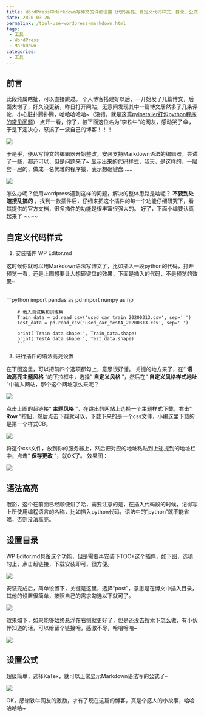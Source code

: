 ```yaml
---
title: WordPress中Markdown写博文的详细设置（代码高亮、自定义代码样式、目录、公式）
date: 2020-03-26
permalink: /tool-use-wordpress-markdown.html
tags:
 - 工具
 - WordPress
 - Markdown
categories:
 - 工具
---
```






## 前言

此段纯属瞎扯，可以直接跳过。
个人博客搭建好以后，一开始发了几篇博文，后面太懒了，好久没更新，昨日打开网站，无意间发现其中一篇博文居然多了几条评论，小心脏扑腾扑腾，哈哈哈哈哈~（没错，就是这篇[pyinstaller打包python程序的常见问题](https://guangmujun.cn/archives/168)）
点开一看，惊了，被下面这位名为“李铁牛”的网友，感动哭了😂，于是下定决心，怒搞了一波自己的博客！！！

![](https://img-blog.csdnimg.cn/20200326073250428.png)

于是乎，便从写博文的编辑器开始整改，安装支持Markdown语法的编辑器，尝试了一些，都还可以，但是问题来了~
显示出来的代码样式，我天，是这样的，一层套一层的，做成一名优雅的程序猿，表示想砸键盘……

![](https://img-blog.csdnimg.cn/20200326073936790.png)

怎么办呢？使用wordpress遇到这样的问题，解决的整体思路是啥呢？ **不要到处瞎搜乱搞的**
，找到一款插件后，仔细来把这个插件的每一个功能仔细研究下，看其提供的官方文档，很多插件的功能是很丰富很强大的。 好了，下面小编要认真起来了 ~~~~

## 自定义代码样式

  1. 安装插件 WP Editor.md

这时候你就可以用Markdown语法写博文了，比如插入一段python的代码，打开预览一看，还是上图想要让人想砸键盘的效果，下面是插入的代码，不是预览的效果~


​    
        ```python
        import pandas as pd
        import numpy as np
    
        # 载入测试集和训练集
        Train_data = pd.read_csv('used_car_train_20200313.csv', sep=' ')
        Test_data = pd.read_csv('used_car_testA_20200313.csv', sep=' ')
    
        print('Train data shape:', Train_data.shape)
        print('TestA data shape:', Test_data.shape)
        ```


  3. 进行插件的语法高亮设置

在下图这里，可以把前四个选项都勾上，意思很好懂。 关键的地方来了，在“ **语法高亮主题风格** ”的下拉框中，选择“ **自定义风格** ”，然后在“
**自定义风格样式地址** ”中输入网站，那个这个网址怎么来呢？

![](https://img-blog.csdnimg.cn/20200326075144798.png)

点击上图的超链接“ **主题风格** ”，在跳出的网站上选择一个主题样式下载，右击“ **Row**
”按钮，然后点击下载就可以，下载下来的是一个css文件，小编这里下载的是第一个样式CB。

![](https://img-blog.csdnimg.cn/20200326075756905.png)

将这个css文件，放到你的服务器上，然后把对应的地址粘贴到上述提到的地址栏中，点击“ **保存更改** ”，就OK了。 效果图：

![](https://img-blog.csdnimg.cn/202003260801225.png)

## 语法高亮

哦豁，这个在前面已经顺便讲了哈，需要注意的是，在插入代码段的时候，记得写上所使用编程语言的名称，比如插入python代码，语法中的“python”就不能省略，否则没法高亮。

## 设置目录

WP Editor.md具备这个功能，但是需要再安装下TOC+这个插件，如下图，选项勾上，点击超链接，下载安装即可，很方便。

![](https://img-blog.csdnimg.cn/20200326080620340.png)

安装完成后，简单设置下，关键是这里，选择“post”，意思是在博文中插入目录，其他的设置很简单，按照自己的需求勾选以下就可了。

![](https://img-blog.csdnimg.cn/2020032608072861.png)

效果如下，如果能够始终悬浮在右侧就更好了，但是还没去搜索下怎么做，有小伙伴知道的话，可以给留个链接哈，感激不尽，哈哈哈哈~

![](https://img-blog.csdnimg.cn/20200326080847111.png)

## 设置公式

超级简单，选择KaTex，就可以正常显示Markdown语法写的公式了~

![](https://img-blog.csdnimg.cn/20200326081009447.png)

OK，感谢铁牛网友的激励，才有了现在这篇的博客，真是个感人的小故事，哈哈哈哈哈~

